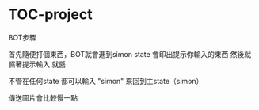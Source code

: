 # TOC-project
<p> BOT步驟
<p> 首先隨便打個東西，BOT就會進到simon state 會印出提示你輸入的東西 然後就照著提示輸入 就醬
<p> 不管在任何state 都可以輸入 "simon" 來回到主state（simon）
<p> 傳送圖片會比較慢一點
  
  
  
